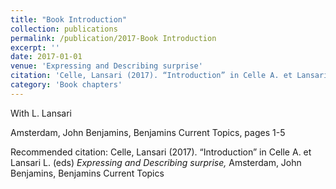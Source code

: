 ```yaml
---
title: "Book Introduction"
collection: publications
permalink: /publication/2017-Book Introduction
excerpt: ''
date: 2017-01-01
venue: 'Expressing and Describing surprise'
citation: 'Celle, Lansari (2017). “Introduction” in Celle A. et Lansari L. (eds) <i>Expressing and Describing surprise,</i> Amsterdam, John Benjamins, Benjamins Current Topics'
category: 'Book chapters'
---
```

With L. Lansari 

 Amsterdam, John Benjamins, Benjamins Current Topics, pages 1-5

Recommended citation: Celle, Lansari (2017). “Introduction” in Celle A. et Lansari L. (eds) <i>Expressing and Describing surprise,</i> Amsterdam, John Benjamins, Benjamins Current Topics